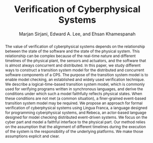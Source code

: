---
collection: publications
abstract: 'The value of verification of cyberphysical systems depends on the relationship between the state of the software and the state of the physical system. This relationship can be complex because of the real-time nature and different timelines of the physical plant, the sensors and actuators, and the software that is almost always concurrent and distributed. In this paper, we study different ways to construct a transition system model for the distributed and concurrent software components of a CPS. The purpose of the transition system model is to enable model checking, an established and widely used verification technique. We describe a logical-time-based transition system model, which is commonly used for verifying programs written in synchronous languages, and derive the conditions under which such a model faithfully reflects physical states. When these conditions are not met (a common situation), a finer-grained event-based transition system model may be required. We propose an approach for formal verification of cyberphysical systems using Lingua Franca, a language designed for programming cyberphysical systems, and Rebeca, an actor-based language designed for model checking distributed event-driven systems. We focus on the cyber part and model a faithful interface to the physical part. Our method relies on the assumption that the alignment of different timelines during the execution of the system is the responsibility of the underlying platforms. We make those assumptions explicit and clear.'
year: '2018'
month: 'July'
pages: '1068'
number: '7'
volume: '8'
journal: 'Mathematics'
title: 'Verification of Cyberphysical Systems'
author: 'Marjan Sirjani, Edward A. Lee, and Ehsan Khamespanah'
ENTRYTYPE: 'article'
ID: 'SirjaniEtAl18_VerificationOfCyberphysicalSystems'
paperurl: ['https://www.mdpi.com/2227-7390/8/7/1068']
---